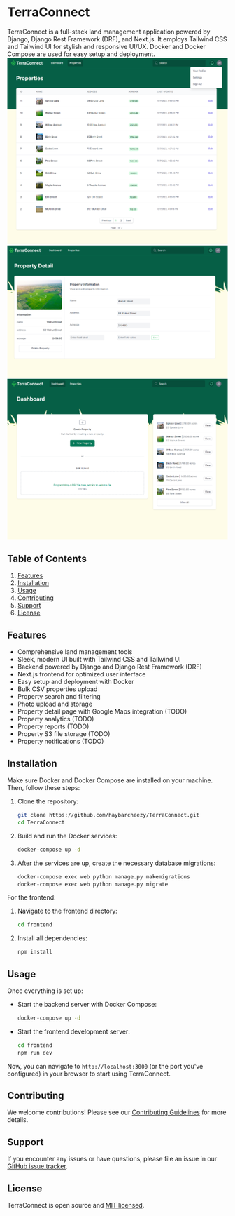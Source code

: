 # TerraConnect

TerraConnect is a full-stack land management application powered by Django, Django Rest Framework (DRF), and Next.js. It employs Tailwind CSS and Tailwind UI for stylish and responsive UI/UX. Docker and Docker Compose are used for easy setup and deployment.
![Alt text](propertymanagement.png)
![Alt text](propertydetail.png)
![Alt text](propertymanagement2.png)

## Table of Contents

1.  [Features](#features)
2.  [Installation](#installation)
3.  [Usage](#usage)
4.  [Contributing](#contributing)
5.  [Support](#support)
6.  [License](#license)

## Features

- Comprehensive land management tools
- Sleek, modern UI built with Tailwind CSS and Tailwind UI
- Backend powered by Django and Django Rest Framework (DRF)
- Next.js frontend for optimized user interface
- Easy setup and deployment with Docker
- Bulk CSV properties upload
- Property search and filtering
- Photo upload and storage
- Property detail page with Google Maps integration (TODO)
- Property analytics (TODO)
- Property reports (TODO)
- Property S3 file storage (TODO)
- Property notifications (TODO)

## Installation

Make sure Docker and Docker Compose are installed on your machine. Then, follow these steps:

1.  Clone the repository:

    ```bash
    git clone https://github.com/haybarcheezy/TerraConnect.git
    cd TerraConnect
    ```

2.  Build and run the Docker services:

    ```bash
    docker-compose up -d
    ```

3.  After the services are up, create the necessary database migrations:

    ```bash
    docker-compose exec web python manage.py makemigrations
    docker-compose exec web python manage.py migrate
    ```

For the frontend:

1.  Navigate to the frontend directory:

    ```bash
    cd frontend
    ```

2.  Install all dependencies:

    ```bash
    npm install
    ```

## Usage

Once everything is set up:

- Start the backend server with Docker Compose:

  ```bash
  docker-compose up -d
  ```

- Start the frontend development server:

  ```bash
  cd frontend
  npm run dev
  ```

Now, you can navigate to `http://localhost:3000` (or the port you've configured) in your browser to start using TerraConnect.

## Contributing

We welcome contributions! Please see our [Contributing Guidelines](CONTRIBUTING.md) for more details.

## Support

If you encounter any issues or have questions, please file an issue in our [GitHub issue tracker](https://github.com/%3haybarcheezy%3E/TerraConnect/issues).

## License

TerraConnect is open source and [MIT licensed](LICENSE).
